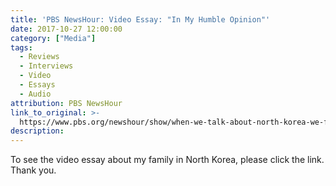 ```yaml
---
title: 'PBS NewsHour: Video Essay: "In My Humble Opinion"'
date: 2017-10-27 12:00:00
category: ["Media"]
tags:
  - Reviews
  - Interviews
  - Video
  - Essays
  - Audio
attribution: PBS NewsHour
link_to_original: >-
  https://www.pbs.org/newshour/show/when-we-talk-about-north-korea-we-forget-whats-happening-to-its-people
description:
---
```



To see the video essay about my family in North Korea, please click the link. Thank you.